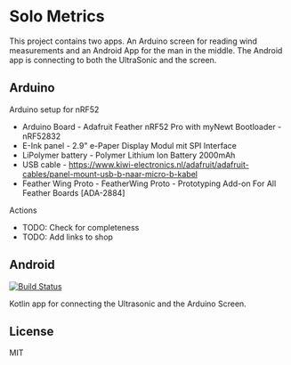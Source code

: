 # Solo Metrics
This project contains two apps. An Arduino screen for reading wind measurements and an Android App for the man in the middle. The Android app is connecting to both the UltraSonic and the screen.

## Arduino 
Arduino setup for nRF52
- Arduino Board      - Adafruit Feather nRF52 Pro with myNewt Bootloader - nRF52832  
- E-Ink panel        - 2.9" e-Paper Display Modul mit SPI Interface 
- LiPolymer battery  - Polymer Lithium Ion Battery 2000mAh 
- USB cable          - https://www.kiwi-electronics.nl/adafruit/adafruit-cables/panel-mount-usb-b-naar-micro-b-kabel
- Feather Wing Proto - FeatherWing Proto - Prototyping Add-on For All Feather Boards [ADA-2884]

Actions
* TODO: Check for completeness 
* TODO: Add links to shop

## Android
[![Build Status](https://dev.azure.com/tw/Gps/_apis/build/status/kotlin-android-release?branchName=master)](https://dev.azure.com/tw/Gps/_build/latest?definitionId=18&branchName=master)

Kotlin app for connecting the Ultrasonic and the Arduino Screen.



## License
MIT